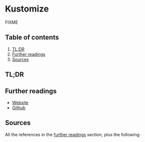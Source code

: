 # Kustomize

FIXME

## Table of contents <!-- omit in toc -->

1. [TL;DR](#tldr)
1. [Further readings](#further-readings)
1. [Sources](#sources)

## TL;DR

## Further readings

- [Website]
- [Github]

## Sources

All the references in the [further readings] section, plus the following:

<!--
  References
  -->

<!-- Upstream -->
[github]: https://github.com/kubernetes-sigs/kustomize
[website]: https://kustomize.io/

<!-- In-article sections -->
[further readings]: #further-readings

<!-- Knowledge base -->
<!-- Files -->
<!-- Others -->

